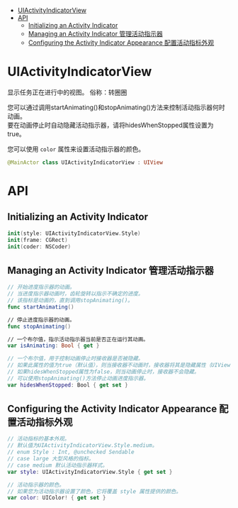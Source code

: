 <!-- TOC -->

- [UIActivityIndicatorView](#uiactivityindicatorview)
- [API](#api)
    - [Initializing an Activity Indicator](#initializing-an-activity-indicator)
    - [Managing an Activity Indicator 管理活动指示器](#managing-an-activity-indicator-管理活动指示器)
    - [Configuring the Activity Indicator Appearance 配置活动指标外观](#configuring-the-activity-indicator-appearance-配置活动指标外观)

<!-- /TOC -->

# UIActivityIndicatorView

显示任务正在进行中的视图。 
俗称：转圈圈

您可以通过调用startAnimating()和stopAnimating()方法来控制活动指示器何时动画。  
要在动画停止时自动隐藏活动指示器，请将hidesWhenStopped属性设置为true。

您可以使用 `color` 属性来设置活动指示器的颜色。

```swift
@MainActor class UIActivityIndicatorView : UIView
```

# API

## Initializing an Activity Indicator

```swift
init(style: UIActivityIndicatorView.Style)
init(frame: CGRect)
init(coder: NSCoder)
```

## Managing an Activity Indicator 管理活动指示器

```swift
// 开始进度指示器的动画。
// 当进度指示器动画时，齿轮旋转以指示不确定的进度。
// 该指标是动画的，直到调用stopAnimating()。
func startAnimating()

// 停止进度指示器的动画。
func stopAnimating()

// 一个布尔值，指示活动指示器当前是否正在运行其动画。
var isAnimating: Bool { get }

// 一个布尔值，用于控制动画停止时接收器是否被隐藏。
// 如果此属性的值为true（默认值），则当接收器不动画时，接收器将其是隐藏属性（UIView）设置为true。
// 如果hidesWhenStopped属性为false，则当动画停止时，接收器不会隐藏。
// 可以使用stopAnimating()方法停止动画进度指示器。
var hidesWhenStopped: Bool { get set }
```

## Configuring the Activity Indicator Appearance 配置活动指标外观

```swift
// 活动指标的基本外观。
// 默认值为UIActivityIndicatorView.Style.medium。
// enum Style : Int, @unchecked Sendable
// case large 大型风格的指标。
// case medium 默认活动指示器样式。
var style: UIActivityIndicatorView.Style { get set }

// 活动指示器的颜色。
// 如果您为活动指示器设置了颜色，它将覆盖 style 属性提供的颜色。
var color: UIColor! { get set }
```